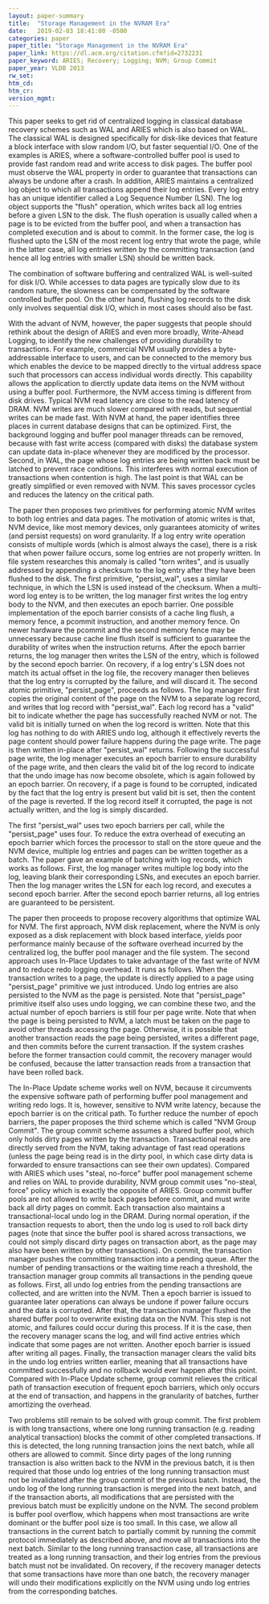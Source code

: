 ```yaml
---
layout: paper-summary
title:  "Storage Management in the NVRAM Era"
date:   2019-02-03 18:41:00 -0500
categories: paper
paper_title: "Storage Management in the NVRAM Era"
paper_link: https://dl.acm.org/citation.cfm?id=2732231
paper_keyword: ARIES; Recovery; Logging; NVM; Group Commit
paper_year: VLDB 2013
rw_set: 
htm_cd: 
htm_cr: 
version_mgmt: 
---  
```


This paper seeks to get rid of centralized logging in classical database recovery schemes such as WAL and ARIES which is 
also based on WAL. The classical WAL is designed specifically for disk-like devices that feature a block interface 
with slow random I/O, but faster sequential I/O. One of the examples is ARIES, where a software-controlled buffer pool 
is used to provide fast random read and write access to disk pages. The buffer pool must observe the WAL property in order 
to guarantee that transactions can always be undone after a crash. In addition, ARIES maintains a centralized log object 
to which all transactions append their log entries. Every log entry has an unique identifier called a Log Sequence Number (LSN).
The log object supports the "flush" operation, which writes back all log entries before a given LSN to the disk. The 
flush operation is usually called when a page is to be evicted from the buffer pool, and when a transaction has completed 
execution and is about to commit. In the former case, the log is flushed upto the LSN of the most recent log entry
that wrote the page, while in the latter case, all log entries written by the committing transaction (and hence all log 
entries with smaller LSN) should be written back.

The combination of software buffering and centralized WAL is well-suited for disk I/O. While accesses to data pages are 
typically slow due to its random nature, the slowness can be compensated by the software controlled buffer pool. On the 
other hand, flushing log records to the disk only involves sequential disk I/O, which in most cases should also be fast.

With the advant of NVM, however, the paper suggests that people should rethink about the design of ARIES and even more 
broadly, Write-Ahead Logging, to identify the new challenges of providing durability to transactions. For example, 
commercial NVM usually provides a byte-addressable interface to users, and can be connected to the memory bus which enables
the device to be mapped directly to the virtual address space such that processors can access individual words directly.
This capability allows the application to dierctly update data items on the NVM without using a buffer pool. Furthermore,
the NVM access timing is different from disk drives. Typical NVM read latency are close to the read latency of DRAM. NVM
writes are much slower compared with reads, but sequential writes can be made fast. With NVM at hand, the paper identifies 
three places in current database designs that can be optimized. First, the background logging and buffer pool manager threads
can be removed, because with fast write access (compared with disks) the database system can update data in-place whenever
they are modificed by the processor. Second, in WAL, the page whose log entries are being written back must be latched to
prevent race conditions. This interferes with normal execution of transactions when contention is high. The last point is 
that WAL can be greatly simplified or even removed with NVM. This saves processor cycles and reduces the latency on the 
critical path. 

The paper then proposes two primitives for performing atomic NVM writes to both log entries and data pages. The motivation 
of atomic writes is that, NVM device, like most memory devices, only guarantees atomicity of writes (and persist requests) 
on word granularity. If a log entry write operation consists of multiple words (which is almost always the case), there is 
a risk that when power failure occurs, some log entries are not properly written. In file system researches this anomaly
is called "torn writes", and is usually addressed by appending a checksum to the log entry after they have been flushed to
the disk. The first primitive, "persist_wal", uses a similar technique, in which the LSN is used instead of the checksum.
When a multi-word log entey is to be written, the log manager first writes the log entry body to the NVM, and then executes 
an epoch barrier. One possible implementation of the epoch barrier consists of a cache ling flush, a memory fence, a pcommit
instruction, and another memory fence. On newer hardware the pcommit and the second memory fence may be unnecessary because
cache line flush itself is sufficient to guarantee the durability of writes when the instruction returns. After the epoch 
barrier returns, the log manager then writes the LSN of the entry, which is followed by the second epoch barrier. On recovery,
if a log entry's LSN does not match its actual offset in the log file, the recovery manager then believes that the log 
entry is corrupted by the failure, and will discard it. The second atomic primitive, "persist_page", proceeds as follows. The 
log manager first copies the original content of the page on the NVM to a separate log record, and writes that log record
with "persist_wal". Each log record has a "valid" bit to indicate whether the page has successfully reached NVM or not.
The valid bit is initially turned on when the log record is written. Note that this log has nothing to do with ARIES
undo log, although it effectively reverts the page content should power failure happens during the page write.
The page is then written in-place after "persist_wal" returns. Following the successful page write, the log menager 
executes an epoch barrier to ensure durability of the page write, and then clears the valid bit of the log record
to indicate that the undo image has now become obsolete, which is again followed by an epoch barrier. On recovery, if
a page is found to be corrupted, indicated by the fact that the log entry is present but valid bit is set, then the 
content of the page is reverted. If the log record itself it corrupted, the page is not actually written, and the log is 
simply discarded. 

The first "persist_wal" uses two epoch barriers per call, while the "persist_page" uses four. To reduce the extra overhead 
of executing an epoch barrier which forces the processor to stall on the store queue and the NVM device, multiple log entries 
and pages can be written together as a batch. The paper gave an example of batching with log records, which works as follows.
First, the log manager writes multiple log body into the log, leaving blank their corresponding LSNs, and executes an 
epoch barrier. Then the log manager writes the LSN for each log record, and executes a second epoch barrier. After the 
second epoch barrier returns, all log entries are guaranteed to be persistent.

The paper then proceeds to propose recovery algorithms that optimize WAL for NVM. The first approach, NVM disk
replacement, where the NVM is only exposed as a disk replacement with block based interface, yields poor performance 
mainly because of the software overhead incurred by the centralized log, the buffer pool manager and the file system. 
The second approach uses In-Place Updates to take advantage of the fast write of NVM and to reduce redo logging overhead.
It runs as follows. When the transaction writes to a page, the update is directly applied to a page using "persist_page"
primitive we just introduced. Undo log entries are also persisted to the NVM as the page is persisted. Note that
"persist_page" primitive itself also uses undo logging, we can combine these two, and the actual number of epoch barriers 
is still four per page write. Note that when the page is being persisted to NVM, a latch must be taken on the page to 
avoid other threads accessing the page. Otherwise, it is possible that another transaction reads the page being persisted,
writes a different page, and then commits before the current transaction. If the system crashes before the former transaction
could commit, the recovery manager would be confused, because the latter transaction reads from a transaction that have 
been rolled back. 

The In-Place Update scheme works well on NVM, because it circumvents the expensive software path of performing buffer pool
management and writing redo logs. It is, however, sensitive to NVM write latency, because the epoch barrier is on the 
critical path. To further reduce the number of epoch barriers, the paper proposes the third scheme which is called "NVM
Group Commit". The group commit scheme assumes a shared buffer pool, which only holds dirty pages written by the transaction.
Transactional reads are directly served from the NVM, taking advantage of fast read operations (unless the page being read
is in the dirty pool, in which case dirty data is forwarded to ensure transactions can see their own updates). Compared with
ARIES which uses "steal, no-force" buffer pool management scheme and relies on WAL to provide durability, NVM group commit
uses "no-steal, force" policy which is exactly the opposite of ARIES. Group commit buffer pools are not allowed to write back
pages before commit, and must write back all dirty pages on commit. Each transaction also maintains a transactional-local
undo log in the DRAM. During normal operation, if the transaction requests to abort, then the undo log is used to roll back
dirty pages (note that since the buffer pool is shared across transactions, we could not simply discard dirty pages on 
transaction abort, as the page may also have been written by other transactions). On commit, the transaction manager pushes 
the committing transaction into a pending queue. After the number of pending transactions or the waiting time reach a 
threshold, the transaction manager group commits all transactions in the pending queue as follows. First, all undo log entries
from the pending transactions are collected, and are written into the NVM. Then a epoch barrier is issued to guarantee 
later operations can always be undone if power failure occurs and the data is corrupted. After that, the transaction manager
flushed the shared buffer pool to overwrite existing data on the NVM. This step is not atomic, and failures could occur
during this process. If it is the case, then the recovery manager scans the log, and will find active entries which indicate
that some pages are not written. Another epoch barrier is issued after writing all pages. Finally, the transaction manager 
clears the valid bits in the undo log entries written earlier, meaning that all transactions have committed successfully
and no rollback would ever happen after this point. Compared with In-Place Update scheme, group commit relieves the critical
path of transaction execution of frequent epoch barriers, which only occurs at the end of transaction, and happens in 
the granularity of batches, further amortizing the overhead.

Two problems still remain to be solved with group commit. The first problem is with long transactions, where one long 
running transaction (e.g. reading analytical transaction) blocks the commit of other completed transactions. If this is 
detected, the long running transaction joins the next batch, while all others are allowed to commit. Since dirty pages 
of the long running transaction is also written back to the NVM in the previous batch, it is then required that those
undo log entries of the long running transaction must not be invalidated after the group commit of the previous batch.
Instead, the undo log of the long running transaction is merged into the next batch, and if the transaction aborts, 
all modifications that are persisted with the previous batch must be explicitly undone on the NVM. The second problem
is buffer pool overflow, which happens when most transactions are write dominant or the buffer pool size is too small.
In this case, we allow all transactions in the current batch to partially commit by running the commit protocol
immediately as described above, and move all transactions into the next batch. Similar to the long running transaction
case, all transactions are treated as a long running transaction, and their log entries from the previous batch
must not be invalidated. On recovery, if the recovery manager detects that some transactions have more than one batch,
the recovery manager will undo their modifications explicitly on the NVM using undo log entries from the corresponding batches.